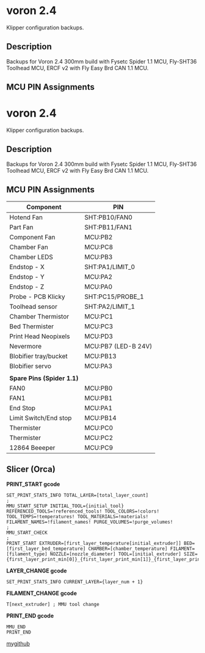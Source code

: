 # voron 2.4

Klipper configuration backups.

## Description

Backups for Voron 2.4 300mm build with Fysetc Spider 1.1 MCU, Fly-SHT36 Toolhead MCU, ERCF v2 with Fly Easy Brd CAN 1.1 MCU.

## MCU PIN Assignments

# voron 2.4

Klipper configuration backups.

## Description

Backups for Voron 2.4 300mm build with Fysetc Spider 1.1 MCU, Fly-SHT36 Toolhead MCU, ERCF v2 with Fly Easy Brd CAN 1.1 MCU.

## MCU PIN Assignments

|**Component**|**PIN**
|-|-
|Hotend Fan|SHT:PB10/FAN0
|Part Fan|SHT:PB11/FAN1
|Component Fan|MCU:PB2
|Chamber Fan|MCU:PC8
|Chamber LEDS|MCU:PB3
|Endstop - X|SHT:PA1/LIMIT_0
|Endstop - Y|MCU:PA2
|Endstop - Z|MCU:PA0
|Probe - PCB Klicky|SHT:PC15/PROBE_1
|Toolhead sensor|SHT:PA2/LIMIT_1
|Chamber Thermistor|MCU:PC1
|Bed Thermister|MCU:PC3
|Print Head Neopixels|MCU:PD3
|Nevermore|MCU:PB7 (LED-B 24V)
|Blobifier tray/bucket|MCU:PB13
|Blobifier servo|MCU:PA3
||
|**Spare Pins (Spider 1.1)**|
|FAN0|MCU:PB0
|FAN1|MCU:PB1
|End Stop|MCU:PA1
|Limit Switch/End stop|MCU:PB14
|Thermister|MCU:PC0
|Thermister|MCU:PC2
|12864 Beeeper|MCU:PC9


## Slicer (Orca)

**PRINT_START gcode**
```
SET_PRINT_STATS_INFO TOTAL_LAYER=[total_layer_count]
;
MMU_START_SETUP INITIAL_TOOL={initial_tool} REFERENCED_TOOLS=!referenced_tools! TOOL_COLORS=!colors! TOOL_TEMPS=!temperatures! TOOL_MATERIALS=!materials! FILAMENT_NAMES=!filament_names! PURGE_VOLUMES=!purge_volumes!
;
MMU_START_CHECK
;
PRINT_START EXTRUDER=[first_layer_temperature[initial_extruder]] BED=[first_layer_bed_temperature] CHAMBER=[chamber_temperature] FILAMENT=[filament_type] NOZZLE=[nozzle_diameter] TOOL=[initial_extruder] SIZE={first_layer_print_min[0]}_{first_layer_print_min[1]}_{first_layer_print_max[0]}_{first_layer_print_max[1]}
```

**LAYER_CHANGE gcode**
```
SET_PRINT_STATS_INFO CURRENT_LAYER={layer_num + 1}
```

**FILAMENT_CHANGE gcode**
```
T[next_extruder] ; MMU tool change
```

**PRINT_END gcode**
```
MMU_END
PRINT_END
```

[mygithub](https://github.com/ningpj)
